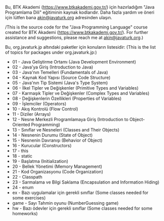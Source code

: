 Bu, BTK Akademi (https://www.btkakademi.gov.tr/) için hazırladığım "Java Programlama Dili" eğitiminin kaynak kodlarıdır.
Daha fazla yardım ve öneri için lütfen bana akin@javaturk.org adresinden ulaşın.

/This is the source code for the "Java Programming Language" course created for BTK Akademi (https://www.btkakademi.gov.tr/).
For further assistance and suggestions, please reach me at akin@javaturk.org.)

Bu, org.javaturk.jp altındaki paketler için konuların listesidir:
(This is the list of topics for packages under org.javaturk.jp:)

* 01 - Java Geliştirme Ortamı (Java Development Environment)
* 02 - Java'ya Giriş (Introduction to Java)
* 03 - Java'nın Temelleri (Fundamentals of Java)
* 04 - Kaynak Kod Yapısı (Source Code Structure)
* 05 - Java'nın Tip Sistemi (Java's Type System)
* 06 - İlkel Tipler ve Değişkenler (Primitive Types and Variables)
* 07 - Karmaşık Tipler ve Değişkenler (Complex Types and Variables)
* 08 - Değişkenlerin Özellikleri (Properties of Variables)
* 09 - İşlemciler (Operators)
* 10 - Akış Kontrolü (Flow Control)
* 11 - Diziler (Arrays)
* 12 - Nesne Merkezli Programlamaya Giriş (Introduction to Object-Oriented Programming)
* 13 - Sınıflar ve Nesneleri (Classes and Their Objects)
* 14 - Nesnenin Durumu (State of Object)
* 15 - Nesnenin Davranışı (Behavior of Object)
* 16 - Kurucular (Constructors)
* 17 - this
* 18 - static
* 19 - Başlatma (Initialization)
* 20 - Bellek Yönetimi (Memory Management)
* 21 - Kod Organizasyonu (Code Organization)
* 22 - Classpath
* 23 - Sarmalama ve Bilgi Saklama (Encapsulation and Information Hiding)
* 24 - enum
* ex - Bazı uygulamalar için gerekli sınıflar (Some classes needed for some exercises)
* game - Sayı Tahmin oyunu (NumberGuessing game)
* hw - Bazı ödevler için gerekli sınıflar (Some classes needed for some homeworks)




